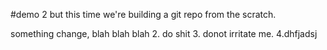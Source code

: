 #demo 2
but this time we're building a git repo from the scratch.

something change, blah blah blah 
2. do shit
3. donot irritate me.
4.dhfjadsj
